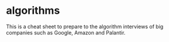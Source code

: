 # **algorithms**

This is a cheat sheet to prepare to the algorithm interviews of big companies such as Google, Amazon and Palantir.
